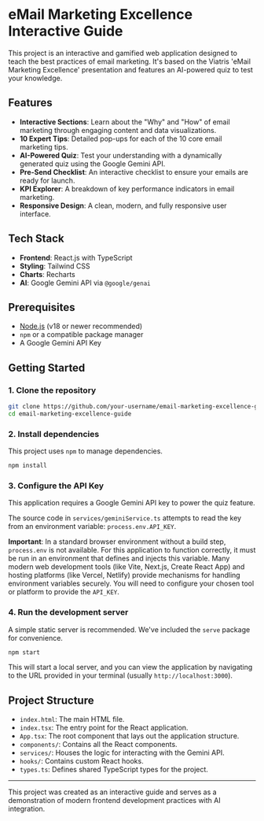 # eMail Marketing Excellence Interactive Guide

This project is an interactive and gamified web application designed to teach the best practices of email marketing. It's based on the Viatris 'eMail Marketing Excellence' presentation and features an AI-powered quiz to test your knowledge.

## Features

-   **Interactive Sections**: Learn about the "Why" and "How" of email marketing through engaging content and data visualizations.
-   **10 Expert Tips**: Detailed pop-ups for each of the 10 core email marketing tips.
-   **AI-Powered Quiz**: Test your understanding with a dynamically generated quiz using the Google Gemini API.
-   **Pre-Send Checklist**: An interactive checklist to ensure your emails are ready for launch.
-   **KPI Explorer**: A breakdown of key performance indicators in email marketing.
-   **Responsive Design**: A clean, modern, and fully responsive user interface.

## Tech Stack

-   **Frontend**: React.js with TypeScript
-   **Styling**: Tailwind CSS
-   **Charts**: Recharts
-   **AI**: Google Gemini API via `@google/genai`

## Prerequisites

-   [Node.js](https://nodejs.org/) (v18 or newer recommended)
-   `npm` or a compatible package manager
-   A Google Gemini API Key

## Getting Started

### 1. Clone the repository

```bash
git clone https://github.com/your-username/email-marketing-excellence-guide.git
cd email-marketing-excellence-guide
```

### 2. Install dependencies

This project uses `npm` to manage dependencies.

```bash
npm install
```

### 3. Configure the API Key

This application requires a Google Gemini API key to power the quiz feature.

The source code in `services/geminiService.ts` attempts to read the key from an environment variable: `process.env.API_KEY`.

**Important**: In a standard browser environment without a build step, `process.env` is not available. For this application to function correctly, it must be run in an environment that defines and injects this variable. Many modern web development tools (like Vite, Next.js, Create React App) and hosting platforms (like Vercel, Netlify) provide mechanisms for handling environment variables securely. You will need to configure your chosen tool or platform to provide the `API_KEY`.


### 4. Run the development server

A simple static server is recommended. We've included the `serve` package for convenience.

```bash
npm start
```

This will start a local server, and you can view the application by navigating to the URL provided in your terminal (usually `http://localhost:3000`).

## Project Structure

-   `index.html`: The main HTML file.
-   `index.tsx`: The entry point for the React application.
-   `App.tsx`: The root component that lays out the application structure.
-   `components/`: Contains all the React components.
-   `services/`: Houses the logic for interacting with the Gemini API.
-   `hooks/`: Contains custom React hooks.
-   `types.ts`: Defines shared TypeScript types for the project.

---

This project was created as an interactive guide and serves as a demonstration of modern frontend development practices with AI integration.
